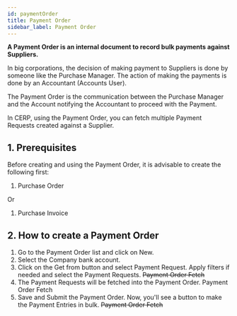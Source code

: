 ```yaml
---
id: paymentOrder
title: Payment Order
sidebar_label: Payment Order
---
```


**A Payment Order is an internal document to record bulk payments against Suppliers.**

In big corporations, the decision of making payment to Suppliers is done by someone like the Purchase Manager. The action of making the payments is done by an Accountant (Accounts User).

The Payment Order is the communication between the Purchase Manager and the Account notifying the Accountant to proceed with the Payment.

In CERP, using the Payment Order, you can fetch multiple Payment Requests created against a Supplier.

## 1. Prerequisites

Before creating and using the Payment Order, it is advisable to create the following first:

1. Purchase Order

Or

1. Purchase Invoice

## 2. How to create a Payment Order

1. Go to the Payment Order list and click on New.
1. Select the Company bank account.
1. Click on the Get from button and select Payment Request. Apply filters if needed and select the Payment Requests.
   ~~Payment Order Fetch~~
1. The Payment Requests will be fetched into the Payment Order. Payment Order Fetch
1. Save and Submit the Payment Order. Now, you'll see a button to make the Payment Entries in bulk. ~~Payment Order Fetch~~
